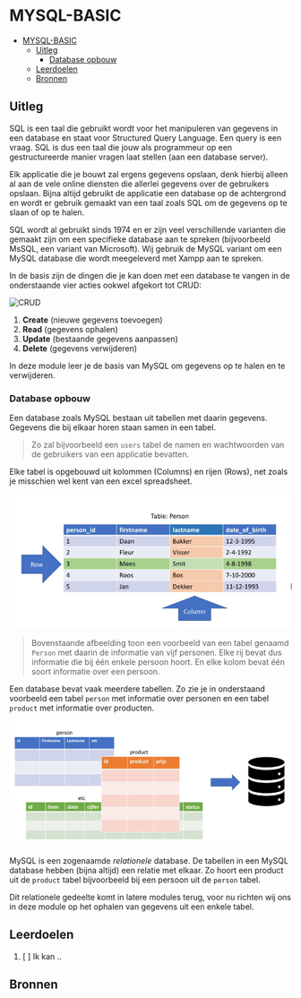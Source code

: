 # MYSQL-BASIC

- [MYSQL-BASIC](#mysql-basic)
  - [Uitleg](#uitleg)
    - [Database opbouw](#database-opbouw)
  - [Leerdoelen](#leerdoelen)
  - [Bronnen](#bronnen)

## Uitleg

SQL is een taal die gebruikt wordt voor het manipuleren van gegevens in een database en staat voor Structured Query Language. Een query is een vraag. SQL is dus een taal die jouw als programmeur op een gestructureerde manier vragen laat stellen (aan een database server).

Elk applicatie die je bouwt zal ergens gegevens opslaan, denk hierbij alleen al aan de vele online diensten die allerlei gegevens over de gebruikers opslaan. Bijna altijd gebruikt de applicatie een database op de achtergrond en wordt er gebruik gemaakt van een taal zoals SQL om de gegevens op te slaan of op te halen.  

SQL wordt al gebruikt sinds 1974 en er zijn veel verschillende varianten die gemaakt zijn om een specifieke database aan te spreken (bijvoorbeeld MsSQL, een variant van Microsoft). Wij gebruik de MySQL variant om een MySQL database die wordt meegeleverd met Xampp aan te spreken.

In de basis zijn de dingen die je kan doen met een database te vangen in de onderstaande vier acties ookwel afgekort tot CRUD:  

![CRUD](https://github.com/ROC-van-Amsterdam-College-Amstelland/MYSQL-BASIC/blob/master/img/crud.jpg)

1. **Create** (nieuwe gegevens toevoegen)
2. **Read** (gegevens ophalen)
3. **Update** (bestaande gegevens aanpassen)
4. **Delete** (gegevens verwijderen)

In deze module leer je de basis van MySQL om gegevens op te halen en te verwijderen.

### Database opbouw

Een database zoals MySQL bestaan uit tabellen met daarin gegevens. Gegevens die bij elkaar horen staan samen in een tabel. 
> Zo zal bijvoorbeeld een `users` tabel de namen en wachtwoorden van de gebruikers van een applicatie bevatten.

Elke tabel is opgebouwd uit kolommen (Columns) en rijen (Rows), net zoals je misschien wel kent van een excel spreadsheet.

![Table example](img/example-table-person.jpg)

>Bovenstaande afbeelding toon een voorbeeld van een tabel genaamd `Person` met daarin de informatie van vijf personen. Elke rij bevat dus informatie die bij één enkele persoon hoort. En elke kolom bevat één soort informatie over een persoon.

Een database bevat vaak meerdere tabellen. Zo zie je in onderstaand voorbeeld een tabel `person` met informatie over personen en een tabel `product` met informatie over producten.

![Example multiple database tables](/img/example-db-tables.jpg)

MySQL is een zogenaamde *relationele* database. De tabellen in een MySQL database hebben (bijna altijd) een relatie met elkaar. Zo hoort een product uit de `product` tabel bijvoorbeeld bij een persoon uit de `person` tabel.

Dit relationele gedeelte komt in latere modules terug, voor nu richten wij ons in deze module op het ophalen van gegevens uit een enkele tabel.



## Leerdoelen

1. [ ] Ik kan ..

## Bronnen

